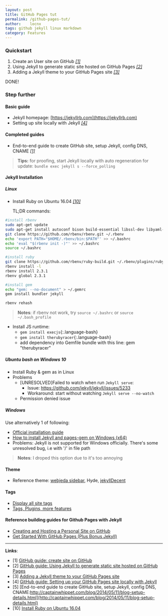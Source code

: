```yaml
---
layout: post
title: GitHub Pages tut
permalink: /github-pages-tut/
author:    locnx
tags: github jekyll linux markdown
category: Features
---
```


### Quickstart

1. Create an User site on GitHub [*[1]*](#ref1)
2. Using Jekyll to generate static site hosted on GitHub Pages [*[2]*](#ref2)
3. Adding a Jekyll theme to your GitHub Pages site [*[3]*](#ref3)

DONE!

<!--more-->

### Step further

#### Basic guide

- Jekyll homepage: [https://jekyllrb.com](https://jekyllrb.com)
- Setting up site locally with Jekyll [*[4]*](#ref4)

#### Completed guides

- End-to-end guide to create GitHub site, setup Jekyll, config DNS, CNAME [*[1]*](#ref5)

>**Tips:** for proofing, start Jekyll locally with auto regeneration for update: 
	`bundle exec jekyll s --force_polling`
	
#### Jekyll Installation

##### Linux

- Install Ruby on Ubuntu 16.04 [*[10]*](#ref10)
	
	TL;DR commands:
	
```bash
#install rbenv
sudo apt-get update
sudo apt-get install autoconf bison build-essential libssl-dev libyaml-dev libreadline6-dev zlib1g-dev libncurses5-dev libffi-dev libgdbm3 libgdbm-dev
git clone https://github.com/rbenv/rbenv.git ~/.rbenv
echo 'export PATH="$HOME/.rbenv/bin:$PATH"' >> ~/.bashrc
echo 'eval "$(rbenv init -)"' >> ~/.bashrc
source ~/.bashrc

#install ruby
git clone https://github.com/rbenv/ruby-build.git ~/.rbenv/plugins/ruby-build
rbenv install -l
rbenv install 2.3.1
rbenv global 2.3.1

#install gem
echo "gem: --no-document" > ~/.gemrc
gem install bundler jekyll

rbenv rehash
```

>**Notes**: if rbenv not work, try `source ~/.bashrc` or `source ~/.bash_profile`

- Install JS runtime:
	- `gem install execjs`{:.language-bash}
	- `gem install therubyracer`{:.language-bash}
	- add dependency into Gemfile bundle with this line: gem "therubyracer"

##### Ubuntu bash on Windows 10
- Install Ruby & gem as in Linux
- Problems
	- [UNRESOLVED]Failed to watch when run `Jekyll serve`:
		- Issue: https://github.com/jekyll/jekyll/issues/5233
		- Workaround: start without watching `Jekyll serve --no-watch`
	- Permission denied issue
	
##### Windows

Use alternatively 1 of following:
- [Official installation guide](http://jekyllrb.com/docs/windows/#installation)
- [How to install Jekyll and pages-gem on Windows (x64)](http://jwillmer.de/blog/tutorial/how-to-install-jekyll-and-pages-gem-on-windows-10-x46)
- Problems: Jekyll is not supported for Windows officially. There's some unresolved bug, i.e with '/' in file path

>**Notes**: I droped this option due to it's too annoying

#### Theme

- Reference theme: [webjeda sidebar](https://blog.webjeda.com/jekyll-themes/sidebar/),
Hyde, [jekyllDecent](http://jwillmer.github.io/jekyllDecent/)

#### Tags
- [Display all site tags](http://vrepin.org/vr/Tagging/)
- [Tags, Plugins, more features](http://charliepark.org/tags-in-jekyll/)

#### Reference building guides for Github Pages with Jekyll

- [Creating and Hosting a Personal Site on GitHub](http://jmcglone.com/guides/github-pages/)
- [Get Started With GitHub Pages (Plus Bonus Jekyll)](https://24ways.org/2013/get-started-with-github-pages/)


- - -

__Links__:

- <a name="ref1">[1]</a> [GitHub guide: create site on GitHub](https://pages.github.com)
- <a name="ref2">[2]</a> [GitHub guide: Using Jekyll to generate static site hosted on GitHub Pages](https://help.github.com/articles/using-jekyll-with-pages)
- <a name="ref3">[3]</a> [Adding a Jekyll theme to your GitHub Pages site](https://help.github.com/articles/adding-a-jekyll-theme-to-your-github-pages-site/)
- <a name="ref4">[4]</a> [GitHub guide: Setting up your GitHub Pages site locally with Jekyll](https://help.github.com/articles/setting-up-your-github-pages-site-locally-with-jekyll/)
- <a name="ref5">[5]</a> [End-to-end guide to create GitHub site, setup Jekyll, config DNS, CNAME:http://captainwhippet.com/blog/2014/05/11/blog-setup-details.html](http://captainwhippet.com/blog/2014/05/11/blog-setup-details.html)
- <a name="ref10">[10]</a> [Install Ruby on Ubuntu 16.04](https://www.digitalocean.com/community/tutorials/how-to-install-ruby-on-rails-with-rbenv-on-ubuntu-16-04)
